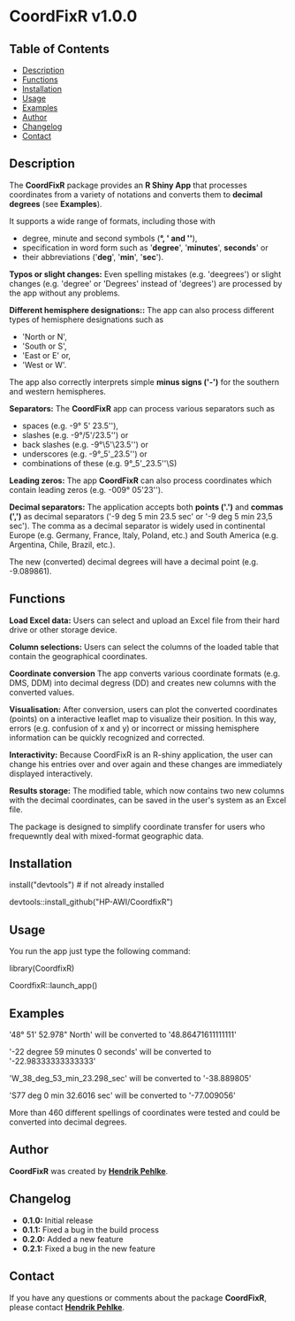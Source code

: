 # **CoordFixR v1.0.0**

## Table of Contents
- [Description](#Description)
- [Functions](#Functions)
- [Installation](#Installation)
- [Usage](#Usage)
- [Examples](#Examples)
- [Author](#Authors)
- [Changelog](#Changelog)
- [Contact](#Contact)



## **Description**


The **CoordFixR** package provides an **R Shiny App** that processes coordinates from a variety of notations and converts them to **decimal degrees** (see **Examples**).

It supports a wide range of formats, including those with 
- degree, minute and second symbols (**°, ' and ''**),
- specification in word form such as '**degree**', '**minutes**', **seconds**' or
- their abbreviations ('**deg**', '**min**', '**sec**').

**Typos or slight changes:** Even spelling mistakes (e.g. 'deegrees') or slight changes (e.g. 'degree' or 'Degrees' instead of 'degrees') are processed by the app without any problems.

**Different hemisphere designations::** The app can also process different types of hemisphere designations such as 
- 'North or N', 
- 'South or S', 
- 'East or E' or,
- 'West or W'.
 
The app also correctly interprets simple **minus signs ('-')** for the southern and western hemispheres.

**Separators:** The **CoordFixR** app can process various separators such as 
- spaces (e.g. -9° 5' 23.5''), 
- slashes (e.g. -9°/5'/23.5'') or
- back slashes (e.g. -9°\5'\23.5'') or 
- underscores (e.g. -9°_5'_23.5'') or
- combinations of these (e.g. 9°_5'_23.5''\S)

**Leading zeros:** The app **CoordFixR** can also process coordinates which contain leading zeros (e.g. -009° 05'23'').

**Decimal separators:** The application accepts both **points ('.')** and **commas (',')** as decimal separators ('-9 deg 5 min 23.5 sec' or '-9 deg 5 min 23,5 sec').
The comma as a decimal separator is widely used in continental Europe (e.g. Germany, France, Italy, Poland, etc.) and South America (e.g. Argentina, Chile, Brazil, etc.).

The new (converted) decimal degrees will have a decimal point (e.g. -9.089861). 



## **Functions**

**Load Excel data:** Users can select and upload an Excel file from their hard drive or other storage device.

**Column selections:** Users can select the columns of the loaded table that contain the geographical coordinates.

**Coordinate conversion** The app converts various coordinate formats (e.g. DMS, DDM) into decimal degress (DD) and creates new columns with the converted values.

**Visualisation:** After conversion, users can plot the converted coordinates (points) on a interactive leaflet map to visualize their position. In this way, errors (e.g. confusion of x and y) or incorrect or missing hemisphere information can be quickly recognized and corrected.

**Interactivity:** Because CoordFixR is an R-shiny application, the user can change his entries over and over again and these changes are immediately displayed interactively.

**Results storage:** The modified table, which now contains two new columns with the decimal coordinates, can be saved in the user's system as an Excel file.

The package is designed to simplify coordinate transfer for users who frequewntly deal with mixed-format geographic data.



## **Installation**

install("devtools") # if not already installed

devtools::install_github("HP-AWI/CoordfixR")


## **Usage**

You run the app just type the following command:

library(CoordfixR)

CoordfixR::launch_app()


## **Examples**

'48° 51' 52.978" North'    will be converted to    '48.86471611111111'

'-22 degree 59 minutes 0 seconds'    will be converted to    '-22.98333333333333'

'W_38_deg_53_min_23.298_sec'    will be converted to    '-38.889805'

'S77 deg 0 min 32.6016 sec'    will be converted to    '-77.009056'

More than 460 different spellings of coordinates were tested and could be converted into decimal degrees.


## **Author**

**CoordFixR** was created by **[Hendrik Pehlke](https://github.com/uHP-AWI)**.


## **Changelog**

- **0.1.0:** Initial release
- **0.1.1:** Fixed a bug in the build process
- **0.2.0:** Added a new feature
- **0.2.1:** Fixed a bug in the new feature


## **Contact**

If you have any questions or comments about the package **CoordFixR**, please contact **[Hendrik Pehlke](hendrik.pehlke@awi.de)**.
